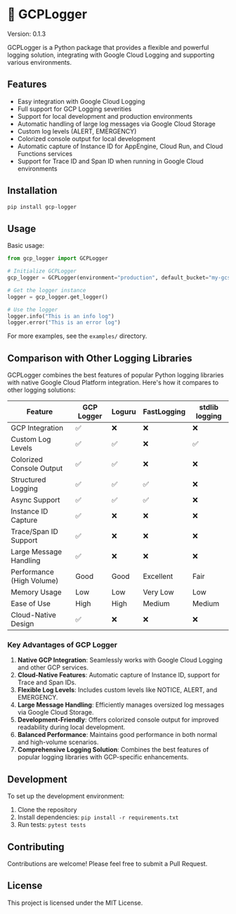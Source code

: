 # 💾 GCPLogger

Version: 0.1.3

GCPLogger is a Python package that provides a flexible and powerful logging solution, integrating with Google Cloud Logging and supporting various environments.

## Features

- Easy integration with Google Cloud Logging
- Full support for GCP Logging severities
- Support for local development and production environments
- Automatic handling of large log messages via Google Cloud Storage
- Custom log levels (ALERT, EMERGENCY)
- Colorized console output for local development
- Automatic capture of Instance ID for AppEngine, Cloud Run, and Cloud Functions services
- Support for Trace ID and Span ID when running in Google Cloud environments

## Installation

```bash
pip install gcp-logger
```

## Usage

Basic usage:

```python
from gcp_logger import GCPLogger

# Initialize GCPLogger
gcp_logger = GCPLogger(environment="production", default_bucket="my-gcs-bucket")

# Get the logger instance
logger = gcp_logger.get_logger()

# Use the logger
logger.info("This is an info log")
logger.error("This is an error log")
```

For more examples, see the `examples/` directory.

## Comparison with Other Logging Libraries

GCPLogger combines the best features of popular Python logging libraries with native Google Cloud Platform integration. Here's how it compares to other logging solutions:

| Feature                   | GCP Logger | Loguru | FastLogging | stdlib logging |
|---------------------------|------------|--------|-------------|----------------|
| GCP Integration           | ✅         | ❌     | ❌          | ❌             |
| Custom Log Levels         | ✅         | ✅     | ❌          | ✅             |
| Colorized Console Output  | ✅         | ✅     | ❌          | ❌             |
| Structured Logging        | ✅         | ✅     | ✅          | ❌             |
| Async Support             | ✅         | ✅     | ✅          | ❌             |
| Instance ID Capture       | ✅         | ❌     | ❌          | ❌             |
| Trace/Span ID Support     | ✅         | ❌     | ❌          | ❌             |
| Large Message Handling    | ✅         | ❌     | ❌          | ❌             |
| Performance (High Volume) | Good       | Good   | Excellent   | Fair           |
| Memory Usage              | Low        | Low    | Very Low    | Low            |
| Ease of Use               | High       | High   | Medium      | Medium         |
| Cloud-Native Design       | ✅         | ❌     | ❌          | ❌             |

### Key Advantages of GCP Logger

1. **Native GCP Integration**: Seamlessly works with Google Cloud Logging and other GCP services.
2. **Cloud-Native Features**: Automatic capture of Instance ID, support for Trace and Span IDs.
3. **Flexible Log Levels**: Includes custom levels like NOTICE, ALERT, and EMERGENCY.
4. **Large Message Handling**: Efficiently manages oversized log messages via Google Cloud Storage.
5. **Development-Friendly**: Offers colorized console output for improved readability during local development.
6. **Balanced Performance**: Maintains good performance in both normal and high-volume scenarios.
7. **Comprehensive Logging Solution**: Combines the best features of popular logging libraries with GCP-specific enhancements.

## Development

To set up the development environment:

1. Clone the repository
2. Install dependencies: `pip install -r requirements.txt`
3. Run tests: `pytest tests`

## Contributing

Contributions are welcome! Please feel free to submit a Pull Request.

## License

This project is licensed under the MIT License.
